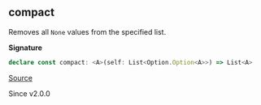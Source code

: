 ## compact

Removes all `None` values from the specified list.

**Signature**

```ts
declare const compact: <A>(self: List<Option.Option<A>>) => List<A>
```

[Source](https://github.com/Effect-TS/effect/tree/main/packages/effect/src/List.ts#L617)

Since v2.0.0
